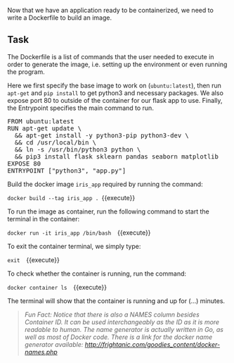 Now that we have an application ready to be containerized, we need to write a Dockerfile to build an image.

## Task

The Dockerfile is a list of commands that the user needed to execute in order to generate the image, i.e. setting up the environment or even running the program.



Here we first specify the base image to work on (`ubuntu:latest`), then run `apt-get` and `pip install` to get python3 and necessary packages. We also expose port 80 to outside of the container for our flask app to use. Finally, the Entrypoint specifies the main command to run.

<pre class="file" data-target="clipboard">
FROM ubuntu:latest
RUN apt-get update \  
  && apt-get install -y python3-pip python3-dev \  
  && cd /usr/local/bin \  
  && ln -s /usr/bin/python3 python \  
  && pip3 install flask sklearn pandas seaborn matplotlib
EXPOSE 80
ENTRYPOINT ["python3", "app.py"]
</pre>



Build the docker image `iris_app` required by running the command:

`docker build --tag iris_app . `{{execute}}

To run the image as container, run the following command to start the terminal in the container:

`docker run -it iris_app /bin/bash  `{{execute}}

To exit the container terminal, we simply type:

`exit  `{{execute}}

To check whether the container is running, run the command:

`docker container ls  `{{execute}}

The terminal will show that the container is running and up for (...) minutes.



> _Fun Fact: Notice that there is also a NAMES column besides Container ID. It can be used interchangeably as the ID as it is more readable to human. The name generator is actually written in Go, as well as most of Docker code. There is a link for the docker name generator available:  http://frightanic.com/goodies_content/docker-names.php_